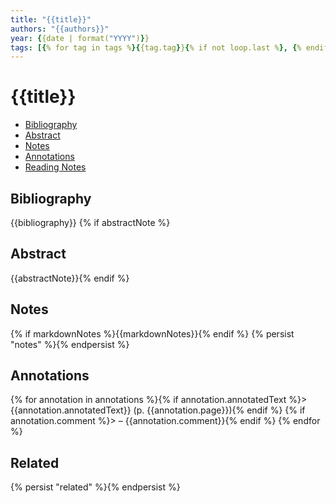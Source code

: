 ```yaml
---
title: "{{title}}"
authors: "{{authors}}"
year: {{date | format("YYYY")}}
tags: [{% for tag in tags %}{{tag.tag}}{% if not loop.last %}, {% endif %}{% endfor %}]
---
```

# {{title}}

- [Bibliography](#bibliography)
- [Abstract](#abstract)
- [Notes](#notes)
- [Annotations](#annotations)
- [Reading Notes](#reading-notes)

## Bibliography
{{bibliography}}
{% if abstractNote %}
## Abstract
{{abstractNote}}{% endif %}

## Notes
{% if markdownNotes %}{{markdownNotes}}{% endif %}
{% persist "notes" %}{% endpersist %}

## Annotations
{% for annotation in annotations %}{% if annotation.annotatedText %}> {{annotation.annotatedText}} (p. {{annotation.page}}){% endif %}
{% if annotation.comment %}> – {{annotation.comment}}{% endif %}
{% endfor %}

## Related
{% persist "related" %}{% endpersist %}